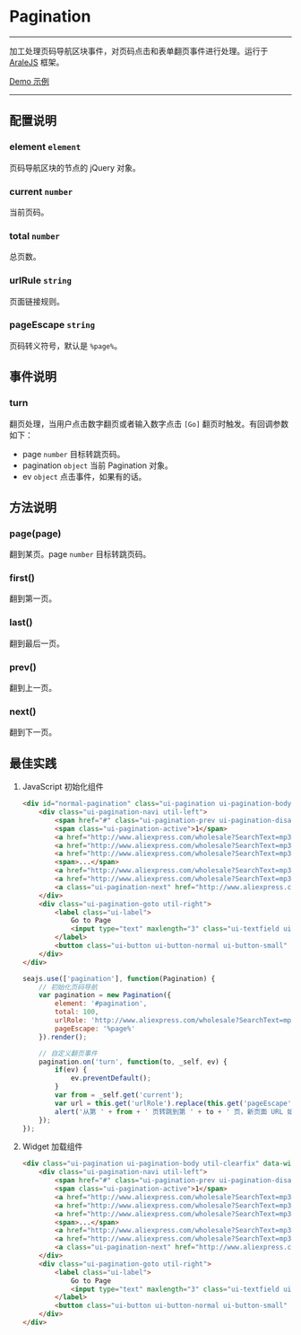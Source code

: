 # Pagination

----

加工处理页码导航区块事件，对页码点击和表单翻页事件进行处理。运行于 [AraleJS](https://github.com/aralejs) 框架。

[Demo 示例](http://arale.alizoo.com/pagination/examples/)

----


## 配置说明

### element `element`

页码导航区块的节点的 jQuery 对象。

### current `number`

当前页码。

### total `number`

总页数。

### urlRule `string`

页面链接规则。

### pageEscape `string`

页码转义符号，默认是 `%page%`。


## 事件说明

### turn

翻页处理，当用户点击数字翻页或者输入数字点击 `[Go]` 翻页时触发。有回调参数如下：

* page `number` 目标转跳页码。
* pagination `object` 当前 Pagination 对象。
* ev `object` 点击事件，如果有的话。


## 方法说明

### page(page) 

翻到某页。page `number` 目标转跳页码。

### first()

翻到第一页。

### last()

翻到最后一页。

### prev()

翻到上一页。

### next()

翻到下一页。


## 最佳实践

1. JavaScript 初始化组件

	```html
	<div id="normal-pagination" class="ui-pagination ui-pagination-body util-clearfix">
		<div class="ui-pagination-navi util-left">
			<span href="#" class="ui-pagination-prev ui-pagination-disabled" data-role="prev">previous</span>
			<span class="ui-pagination-active">1</span>
			<a href="http://www.aliexpress.com/wholesale?SearchText=mp3&CatId=0&manual=y&page=2">2</a>
			<a href="http://www.aliexpress.com/wholesale?SearchText=mp3&CatId=0&manual=y&page=3">3</a>
			<a href="http://www.aliexpress.com/wholesale?SearchText=mp3&CatId=0&manual=y&page=4">4</a>
			<span>...</span>
			<a href="http://www.aliexpress.com/wholesale?SearchText=mp3&CatId=0&manual=y&page=99">99</a>
			<a href="http://www.aliexpress.com/wholesale?SearchText=mp3&CatId=0&manual=y&page=100">100</a>
			<a class="ui-pagination-next" href="http://www.aliexpress.com/wholesale?SearchText=mp3&CatId=0&manual=y&page=2" data-role="next">next</a>
		</div>
		<div class="ui-pagination-goto util-right">
			<label class="ui-label">
				Go to Page
				<input type="text" maxlength="3" class="ui-textfield ui-textfield-system" size="3" data-role="input" />
			</label>
			<button class="ui-button ui-button-normal ui-button-small" data-role="submit">Go</button>
		</div>
	</div>
	```

	```js
	seajs.use(['pagination'], function(Pagination) {
		// 初始化页码导航
		var pagination = new Pagination({
			element: '#pagination',
			total: 100,
			urlRole: 'http://www.aliexpress.com/wholesale?SearchText=mp3&CatId=0&manual=y&page=%page%',
			pageEscape: '%page%'
		}).render();

		// 自定义翻页事件
		pagination.on('turn', function(to, _self, ev) {
			if(ev) {
				ev.preventDefault();
			}
			var from = _self.get('current');
			var url = this.get('urlRole').replace(this.get('pageEscape'), to);
			alert('从第 ' + from + ' 页转跳到第 ' + to + ' 页，新页面 URL 如下：' + "\n" + url);
		});
	});
	```

2. Widget 加载组件
	
	```html
	<div class="ui-pagination ui-pagination-body util-clearfix" data-widget="js/6v/lib/icbu/pagination/pagination" data-total="100" data-url-rule="http://www.aliexpress.com/wholesale?SearchText=mp3&CatId=0&manual=y&page=%page%">
		<div class="ui-pagination-navi util-left">
			<span href="#" class="ui-pagination-prev ui-pagination-disabled" data-role="prev">previous</span>
			<span class="ui-pagination-active">1</span>
			<a href="http://www.aliexpress.com/wholesale?SearchText=mp3&CatId=0&manual=y&page=2">2</a>
			<a href="http://www.aliexpress.com/wholesale?SearchText=mp3&CatId=0&manual=y&page=3">3</a>
			<a href="http://www.aliexpress.com/wholesale?SearchText=mp3&CatId=0&manual=y&page=4">4</a>
			<span>...</span>
			<a href="http://www.aliexpress.com/wholesale?SearchText=mp3&CatId=0&manual=y&page=99">99</a>
			<a href="http://www.aliexpress.com/wholesale?SearchText=mp3&CatId=0&manual=y&page=100">100</a>
			<a class="ui-pagination-next" href="http://www.aliexpress.com/wholesale?SearchText=mp3&CatId=0&manual=y&page=2" data-role="next">next</a>
		</div>
		<div class="ui-pagination-goto util-right">
			<label class="ui-label">
				Go to Page
				<input type="text" maxlength="3" class="ui-textfield ui-textfield-system" size="3" data-role="input" />
			</label>
			<button class="ui-button ui-button-normal ui-button-small" data-role="submit">Go</button>
		</div>
	</div>
	```